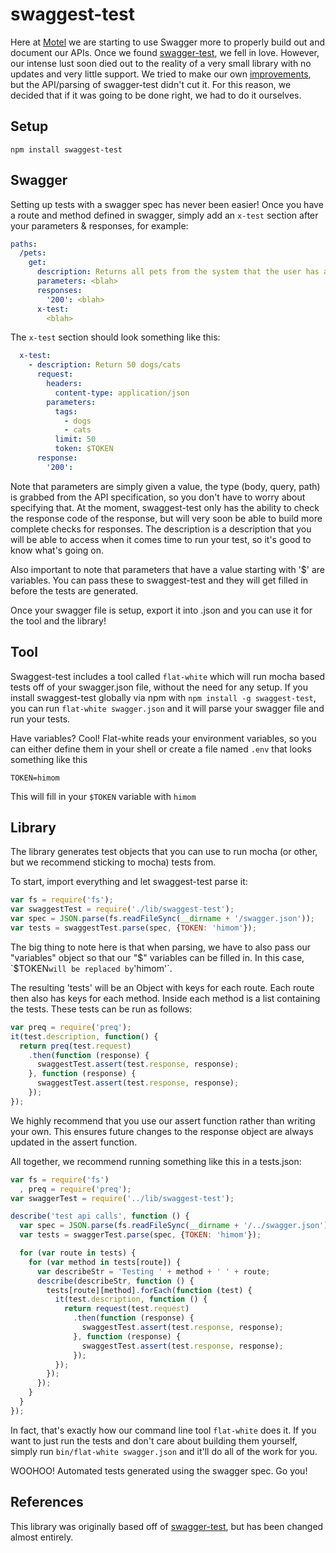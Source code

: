 # swaggest-test
Here at [Motel](http://motel.is) we are starting to use Swagger more to properly build out and document our APIs. Once we found [swagger-test](https://github.com/earldouglas/swagger-test), we fell in love. However, our intense lust soon died out to the reality of a very small library with no updates and very little support. We tried to make our own [improvements](https://github.com/MotelIs/swagger-test), but the API/parsing of swagger-test didn't cut it. For this reason, we decided that if it was going to be done right, we had to do it ourselves.

## Setup
`npm install swaggest-test`

## Swagger
Setting up tests with a swagger spec has never been easier! Once you have a route and method defined in swagger, simply add an `x-test` section after your parameters & responses, for example:
```yaml
paths:
  /pets:
    get:
      description: Returns all pets from the system that the user has access to
      parameters: <blah>
      responses:
        '200': <blah>
      x-test:
        <blah>
```

The `x-test` section should look something like this:
```yaml
  x-test:
    - description: Return 50 dogs/cats
      request:
        headers:
          content-type: application/json
        parameters:
          tags:
            - dogs
            - cats
          limit: 50
          token: $TOKEN
      response:
        '200':
```

Note that parameters are simply given a value, the type (body, query, path) is grabbed from the API specification, so you don't have to worry about specifying that. At the moment, swaggest-test only has the ability to check the response code of the response, but will very soon be able to build more complete checks for responses. The description is a description that you will be able to access when it comes time to run your test, so it's good to know what's going on.

Also important to note that parameters that have a value starting with '$' are variables. You can pass these to swaggest-test and they will get filled in before the tests are generated.

Once your swagger file is setup, export it into .json and you can use it for the tool and the library!

## Tool
Swaggest-test includes a tool called `flat-white` which will run mocha based tests off of your swagger.json file, without the need for any setup. If you install swaggest-test globally via npm with `npm install -g swaggest-test`, you can run `flat-white swagger.json` and it will parse your swagger file and run your tests.

Have variables? Cool! Flat-white reads your environment variables, so you can either define them in your shell or create a file named `.env` that looks something like this
```
TOKEN=himom
```

This will fill in your `$TOKEN` variable with `himom`

## Library
The library generates test objects that you can use to run mocha (or other, but we recommend sticking to mocha) tests from.

To start, import everything and let swaggest-test parse it:
```javascript
var fs = require('fs');
var swaggestTest = require('./lib/swaggest-test');
var spec = JSON.parse(fs.readFileSync(__dirname + '/swagger.json'));
var tests = swaggestTest.parse(spec, {TOKEN: 'himom'});
```
The big thing to note here is that when parsing, we have to also pass our "variables" object so that our "$" variables can be filled in. In this case, `$TOKEN` will be replaced by `'himom'`.

The resulting 'tests' will be an Object with keys for each route. Each route then also has keys for each method. Inside each method is a list containing the tests. These tests can be run as follows:
```javascript
var preq = require('preq');
it(test.description, function() {
  return preq(test.request)
    .then(function (response) {
      swaggestTest.assert(test.response, response);
    }, function (response) {
      swaggestTest.assert(test.response, response);
    });
});
```

We highly recommend that you use our assert function rather than writing your own. This ensures future changes to the response object are always updated in the assert function.

All together, we recommend running something like this in a tests.json:
```javascript
var fs = require('fs')
  , preq = require('preq');
var swaggerTest = require('../lib/swaggest-test');

describe('test api calls', function () {
  var spec = JSON.parse(fs.readFileSync(__dirname + '/../swagger.json'));
  var tests = swaggerTest.parse(spec, {TOKEN: 'himom'});

  for (var route in tests) {
    for (var method in tests[route]) {
      var describeStr = 'Testing ' + method + ' ' + route;
      describe(describeStr, function () {
        tests[route][method].forEach(function (test) {
          it(test.description, function () {
            return request(test.request)
              .then(function (response) {
                swaggestTest.assert(test.response, response);
              }, function (response) {
                swaggestTest.assert(test.response, response);
              });
          });
        });
      });
    }
  }
});
```

In fact, that's exactly how our command line tool `flat-white` does it. If you want to just run the tests and don't care about building them yourself, simply run `bin/flat-white swagger.json` and it'll do all of the work for you.

WOOHOO! Automated tests generated using the swagger spec. Go you!

## References
This library was originally based off of [swagger-test](https://github.com/earldouglas/swagger-test), but has been changed almost entirely.
